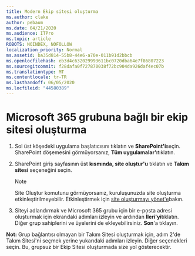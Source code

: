 ```yaml
---
title: Modern Ekip sitesi oluşturma
ms.author: clake
author: pebaum
ms.date: 04/21/2020
ms.audience: ITPro
ms.topic: article
ROBOTS: NOINDEX, NOFOLLOW
localization_priority: Normal
ms.assetid: ba35d814-55b8-44e6-a70e-011b91d2bbcb
ms.openlocfilehash: eb3d4c632029993611bc0720dba64e7f86807223
ms.sourcegitcommit: f28dafa0f727870038f72bc904da926daf4ec07b
ms.translationtype: MT
ms.contentlocale: tr-TR
ms.lasthandoff: 06/05/2020
ms.locfileid: "44580389"
---
```

# <a name="create-a-microsoft-365-group-connected-team-site"></a>Microsoft 365 grubuna bağlı bir ekip sitesi oluşturma

1. Sol üst köşedeki uygulama başlatıcısını tıklatın ve **SharePoint'i**seçin. SharePoint döşemesini görmüyorsanız, **Tüm uygulamalar'ı**tıklatın.
    
2. SharePoint giriş sayfasının üst **kısmında, site oluştur'u** tıklatın ve **Takım sitesi** seçeneğini seçin. 
    
    > [!NOTE]
    > Site Oluştur komutunu görmüyorsanız, kuruluşunuzda site oluşturma etkinleştirilmeyebilir. Etkinleştirmek için [site oluşturmayı yönet'e](https://go.microsoft.com/fwlink/?linkid=2009644)bakın. 
  
3. Siteyi adlandırmak ve Microsoft 365 grubu için bir e-posta adresi oluşturmak için ekrandaki adımları izleyin ve ardından **İleri'yi**tıklatın. Diğer grup sahiplerini ve üyelerini de ekleyebilirsiniz. **Son**'a tıklayın.
  
 **Not:** Grup bağlantısı olmayan bir Takım Sitesi oluşturmak için, adım 2'de Takım Sitesi'ni seçmek yerine yukarıdaki adımları izleyin. Diğer seçenekleri seçin. Bu, grupsuz bir Ekip Sitesi oluşturmada size yol gösterecektir. 
    

